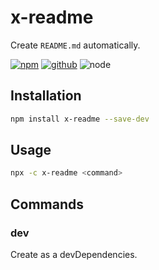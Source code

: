 # x-readme

Create `README.md` automatically.

[![npm][npm-badge]][npm-url]
[![github][github-badge]][github-url]
![node][node-badge]

[npm-url]: https://www.npmjs.com/package/x-readme
[npm-badge]: https://img.shields.io/npm/v/x-readme.svg?style=flat-square&logo=npm
[github-url]: https://github.com/airkro/x-readme
[github-badge]: https://img.shields.io/npm/l/x-readme.svg?style=flat-square&colorB=blue&logo=github
[node-badge]: https://img.shields.io/node/v/x-readme.svg?style=flat-square&colorB=green&logo=node.js

## Installation

```bash
npm install x-readme --save-dev
```

## Usage

```bash
npx -c x-readme <command>
```

## Commands

### dev

Create as a devDependencies.
